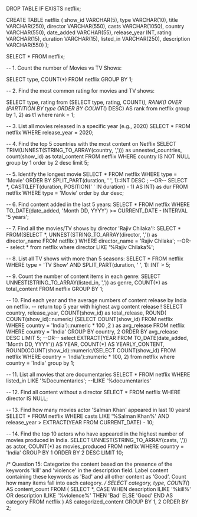 DROP TABLE IF EXISTS netflix;

CREATE TABLE netflix
(
	show_id	VARCHAR(5),
	type    VARCHAR(10),
	title	VARCHAR(250),
	director VARCHAR(550),
	casts	VARCHAR(1050),
	country	VARCHAR(550),
	date_added	VARCHAR(55),
	release_year	INT,
	rating	VARCHAR(15),
	duration	VARCHAR(15),
	listed_in	VARCHAR(250),
	description VARCHAR(550)
);

SELECT * FROM netflix;

-- 1. Count the number of Movies vs TV Shows:

SELECT 
	type,
	COUNT(*)
FROM netflix
GROUP BY 1;

-- 2. Find the most common rating for movies and TV shows:

SELECT type, rating
from (SELECT 
   type,
   rating,
   COUNT(*),
   RANK() OVER (PARTITION BY type ORDER BY COUNT(*) DESC) AS rank
from netflix
group by 1, 2) as t1
where rank = 1;

-- 3. List all movies released in a specific year (e.g., 2020)
SELECT * 
FROM netflix
WHERE release_year = 2020;

-- 4. Find the top 5 countries with the most content on Netflix
SELECT TRIM(UNNEST(STRING_TO_ARRAY(country, ','))) as unnested_countries,
count(show_id) as total_content
FROM netflix
WHERE country IS NOT NULL
group by 1
order by 2 desc
limit 5;

-- 5. Identify the longest movie
SELECT 
	*
FROM netflix
WHERE type = 'Movie'
ORDER BY SPLIT_PART(duration, ' ', 1)::INT DESC ;
--OR--
SELECT 
	*, CAST(LEFT(duration, POSITION(' ' IN duration) - 1) AS INT) as dur
FROM netflix
WHERE type = 'Movie'
order by dur desc;

-- 6. Find content added in the last 5 years:
SELECT
*
FROM netflix
WHERE TO_DATE(date_added, 'Month DD, YYYY') >= CURRENT_DATE - INTERVAL '5 years';

-- 7. Find all the movies/TV shows by director 'Rajiv Chilaka'!:
SELECT *
FROM(SELECT 
	*,
	UNNEST(STRING_TO_ARRAY(director, ',')) as director_name
    FROM netflix
)
WHERE director_name = 'Rajiv Chilaka';
--OR--
select *
from netflix
where director LIKE '%Rajiv Chilaka%';

-- 8. List all TV shows with more than 5 seasons:
SELECT
*
FROM netflix
WHERE type = 'TV Show'
AND
SPLIT_PART(duration, ' ', 1)::INT > 5;

-- 9. Count the number of content items in each genre:
SELECT 
	UNNEST(STRING_TO_ARRAY(listed_in, ',')) as genre,
	COUNT(*) as total_content
FROM netflix
GROUP BY 1;

-- 10. Find each year and the average numbers of content release by India on netflix. 
-- return top 5 year with highest avg content release !
SELECT 
	country,
	release_year,
	COUNT(show_id) as total_release,
	ROUND(
		COUNT(show_id)::numeric/
								(SELECT COUNT(show_id) FROM netflix WHERE country = 'India')::numeric * 100 
		,2
		)
		as avg_release
FROM netflix
WHERE country = 'India' 
GROUP BY country, 2
ORDER BY avg_release DESC 
LIMIT 5;
--OR--
select
  EXTRACT(YEAR FROM TO_DATE(date_added, 'Month DD, YYYY')) AS YEAR,
  COUNT(*) AS YEARLY_CONTENT,
  ROUND(COUNT(show_id)::numeric/(SELECT COUNT(show_id) FROM netflix WHERE country = 'India')::numeric * 100, 2)
from netflix
where country = 'India'
group by 1;

-- 11. List all movies that are documentaries
SELECT * FROM netflix
WHERE listed_in LIKE '%Documentaries'; --ILIKE '%documentaries'

-- 12. Find all content without a director
SELECT * FROM netflix
WHERE director IS NULL;

-- 13. Find how many movies actor 'Salman Khan' appeared in last 10 years!
SELECT * FROM netflix
WHERE 
	casts LIKE '%Salman Khan%'
	AND 
	release_year > EXTRACT(YEAR FROM CURRENT_DATE) - 10;

-- 14. Find the top 10 actors who have appeared in the highest number of movies produced in India.
SELECT 
	UNNEST(STRING_TO_ARRAY(casts, ',')) as actor,
	COUNT(*) as movies_produced
FROM netflix
WHERE country = 'India'
GROUP BY 1
ORDER BY 2 DESC
LIMIT 10;

/*
Question 15:
Categorize the content based on the presence of the keywords 'kill' and 'violence' in 
the description field. Label content containing these keywords as 'Bad' and all other 
content as 'Good'. Count how many items fall into each category.
*/
SELECT 
    category,
	type,
    COUNT(*) AS content_count
FROM (
    SELECT 
		*,
        CASE 
            WHEN description ILIKE '%kill%' OR description ILIKE '%violence%' THEN 'Bad'
            ELSE 'Good'
        END AS category
    FROM netflix
) AS categorized_content
GROUP BY 1, 2
ORDER BY 2;
